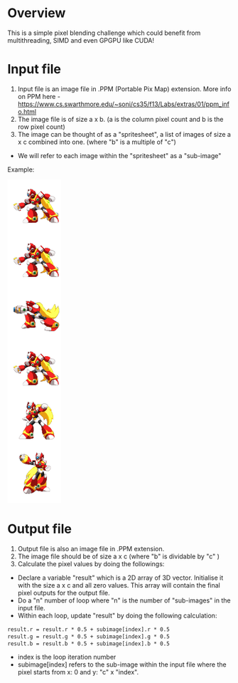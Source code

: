 # Overview
This is a simple pixel blending challenge which could benefit from multithreading, SIMD and even GPGPU like CUDA!

# Input file
1. Input file is an image file in .PPM (Portable Pix Map) extension. 
More info on PPM here - https://www.cs.swarthmore.edu/~soni/cs35/f13/Labs/extras/01/ppm_info.html
2. The image file is of size a x b. (a is the column pixel count and b is the row pixel count)
3. The image can be thought of as a "spritesheet", a list of images of size a x c combined into one. (where "b" is a multiple of "c")
* We will refer to each image within the "spritesheet" as a "sub-image"

Example:

![Sample input image](/sample/input.png)

# Output file
1. Output file is also an image file in .PPM extension.
2. The image file should be of size a x c (where "b" is dividable by "c" )
3. Calculate the pixel values by doing the followings:
* Declare a variable "result" which is a 2D array of 3D vector. Initialise it with the size a x c and all zero values. This array will contain the final pixel outputs for the output file.
* Do a "n" number of loop where "n" is the number of "sub-images" in the input file.
* Within each loop, update "result" by doing the following calculation:
```
result.r = result.r * 0.5 + subimage[index].r * 0.5
result.g = result.g * 0.5 + subimage[index].g * 0.5
result.b = result.b * 0.5 + subimage[index].b * 0.5
```
* index is the loop iteration number
* subimage[index] refers to the sub-image within the input file where the pixel starts from x: 0 and y: "c" x "index".







